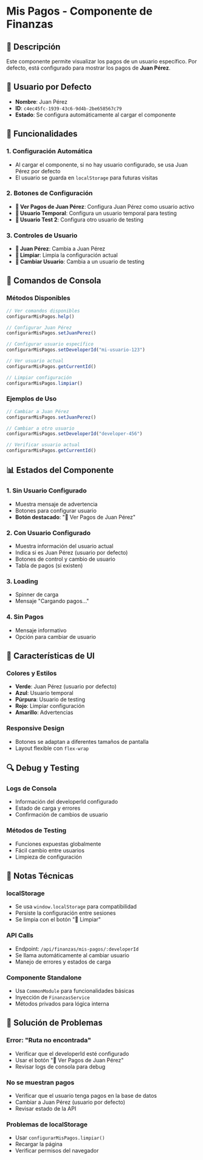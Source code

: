 # Mis Pagos - Componente de Finanzas

## 🎯 Descripción
Este componente permite visualizar los pagos de un usuario específico. Por defecto, está configurado para mostrar los pagos de **Juan Pérez**.

## 👤 Usuario por Defecto
- **Nombre**: Juan Pérez
- **ID**: `c4ec45fc-1939-43c6-9d4b-2be658567c79`
- **Estado**: Se configura automáticamente al cargar el componente

## 🚀 Funcionalidades

### 1. Configuración Automática
- Al cargar el componente, si no hay usuario configurado, se usa Juan Pérez por defecto
- El usuario se guarda en `localStorage` para futuras visitas

### 2. Botones de Configuración
- **👤 Ver Pagos de Juan Pérez**: Configura Juan Pérez como usuario activo
- **🔧 Usuario Temporal**: Configura un usuario temporal para testing
- **🧪 Usuario Test 2**: Configura otro usuario de testing

### 3. Controles de Usuario
- **👤 Juan Pérez**: Cambia a Juan Pérez
- **🧹 Limpiar**: Limpia la configuración actual
- **🔄 Cambiar Usuario**: Cambia a un usuario de testing

## 🔧 Comandos de Consola

### Métodos Disponibles
```javascript
// Ver comandos disponibles
configurarMisPagos.help()

// Configurar Juan Pérez
configurarMisPagos.setJuanPerez()

// Configurar usuario específico
configurarMisPagos.setDeveloperId("mi-usuario-123")

// Ver usuario actual
configurarMisPagos.getCurrentId()

// Limpiar configuración
configurarMisPagos.limpiar()
```

### Ejemplos de Uso
```javascript
// Cambiar a Juan Pérez
configurarMisPagos.setJuanPerez()

// Cambiar a otro usuario
configurarMisPagos.setDeveloperId("developer-456")

// Verificar usuario actual
configurarMisPagos.getCurrentId()
```

## 📊 Estados del Componente

### 1. Sin Usuario Configurado
- Muestra mensaje de advertencia
- Botones para configurar usuario
- **Botón destacado**: "👤 Ver Pagos de Juan Pérez"

### 2. Con Usuario Configurado
- Muestra información del usuario actual
- Indica si es Juan Pérez (usuario por defecto)
- Botones de control y cambio de usuario
- Tabla de pagos (si existen)

### 3. Loading
- Spinner de carga
- Mensaje "Cargando pagos..."

### 4. Sin Pagos
- Mensaje informativo
- Opción para cambiar de usuario

## 🎨 Características de UI

### Colores y Estilos
- **Verde**: Juan Pérez (usuario por defecto)
- **Azul**: Usuario temporal
- **Púrpura**: Usuario de testing
- **Rojo**: Limpiar configuración
- **Amarillo**: Advertencias

### Responsive Design
- Botones se adaptan a diferentes tamaños de pantalla
- Layout flexible con `flex-wrap`

## 🔍 Debug y Testing

### Logs de Consola
- Información del developerId configurado
- Estado de carga y errores
- Confirmación de cambios de usuario

### Métodos de Testing
- Funciones expuestas globalmente
- Fácil cambio entre usuarios
- Limpieza de configuración

## 📝 Notas Técnicas

### localStorage
- Se usa `window.localStorage` para compatibilidad
- Persiste la configuración entre sesiones
- Se limpia con el botón "🧹 Limpiar"

### API Calls
- Endpoint: `/api/finanzas/mis-pagos/:developerId`
- Se llama automáticamente al cambiar usuario
- Manejo de errores y estados de carga

### Componente Standalone
- Usa `CommonModule` para funcionalidades básicas
- Inyección de `FinanzasService`
- Métodos privados para lógica interna

## 🚨 Solución de Problemas

### Error: "Ruta no encontrada"
- Verificar que el developerId esté configurado
- Usar el botón "👤 Ver Pagos de Juan Pérez"
- Revisar logs de consola para debug

### No se muestran pagos
- Verificar que el usuario tenga pagos en la base de datos
- Cambiar a Juan Pérez (usuario por defecto)
- Revisar estado de la API

### Problemas de localStorage
- Usar `configurarMisPagos.limpiar()`
- Recargar la página
- Verificar permisos del navegador
